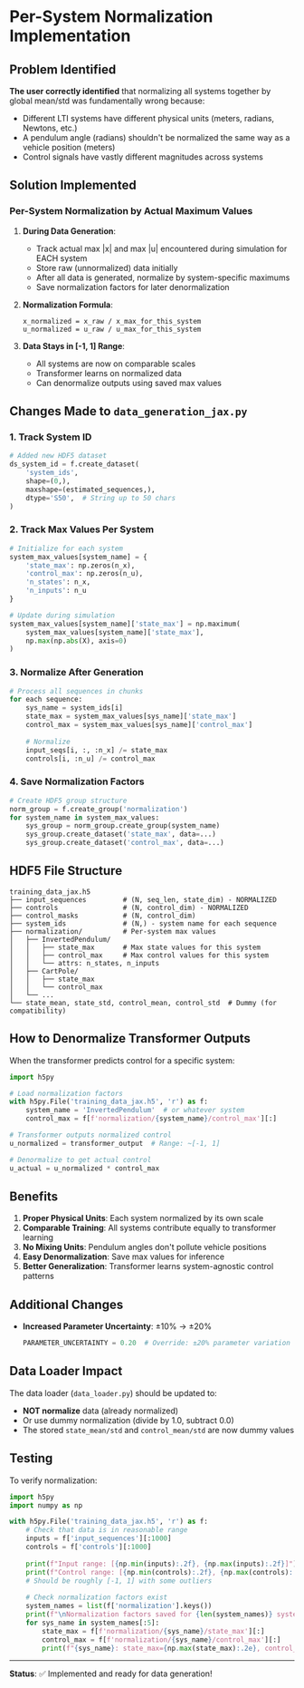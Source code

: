 # Per-System Normalization Implementation

## Problem Identified

**The user correctly identified** that normalizing all systems together by global mean/std was fundamentally wrong because:
- Different LTI systems have different physical units (meters, radians, Newtons, etc.)
- A pendulum angle (radians) shouldn't be normalized the same way as a vehicle position (meters)
- Control signals have vastly different magnitudes across systems

## Solution Implemented

### Per-System Normalization by Actual Maximum Values

1. **During Data Generation**:
   - Track actual max |x| and max |u| encountered during simulation for EACH system
   - Store raw (unnormalized) data initially
   - After all data is generated, normalize by system-specific maximums
   - Save normalization factors for later denormalization

2. **Normalization Formula**:
   ```
   x_normalized = x_raw / x_max_for_this_system
   u_normalized = u_raw / u_max_for_this_system
   ```

3. **Data Stays in [-1, 1] Range**:
   - All systems are now on comparable scales
   - Transformer learns on normalized data
   - Can denormalize outputs using saved max values

## Changes Made to `data_generation_jax.py`

### 1. Track System ID
```python
# Added new HDF5 dataset
ds_system_id = f.create_dataset(
    'system_ids',
    shape=(0,),
    maxshape=(estimated_sequences,),
    dtype='S50',  # String up to 50 chars
)
```

### 2. Track Max Values Per System
```python
# Initialize for each system
system_max_values[system_name] = {
    'state_max': np.zeros(n_x),
    'control_max': np.zeros(n_u),
    'n_states': n_x,
    'n_inputs': n_u
}

# Update during simulation
system_max_values[system_name]['state_max'] = np.maximum(
    system_max_values[system_name]['state_max'],
    np.max(np.abs(X), axis=0)
)
```

### 3. Normalize After Generation
```python
# Process all sequences in chunks
for each sequence:
    sys_name = system_ids[i]
    state_max = system_max_values[sys_name]['state_max']
    control_max = system_max_values[sys_name]['control_max']
    
    # Normalize
    input_seqs[i, :, :n_x] /= state_max
    controls[i, :n_u] /= control_max
```

### 4. Save Normalization Factors
```python
# Create HDF5 group structure
norm_group = f.create_group('normalization')
for system_name in system_max_values:
    sys_group = norm_group.create_group(system_name)
    sys_group.create_dataset('state_max', data=...)
    sys_group.create_dataset('control_max', data=...)
```

## HDF5 File Structure

```
training_data_jax.h5
├── input_sequences         # (N, seq_len, state_dim) - NORMALIZED
├── controls                # (N, control_dim) - NORMALIZED
├── control_masks           # (N, control_dim)
├── system_ids              # (N,) - system name for each sequence
├── normalization/          # Per-system max values
│   ├── InvertedPendulum/
│   │   ├── state_max       # Max state values for this system
│   │   ├── control_max     # Max control values for this system
│   │   └── attrs: n_states, n_inputs
│   ├── CartPole/
│   │   ├── state_max
│   │   └── control_max
│   └── ...
└── state_mean, state_std, control_mean, control_std  # Dummy (for compatibility)
```

## How to Denormalize Transformer Outputs

When the transformer predicts control for a specific system:

```python
import h5py

# Load normalization factors
with h5py.File('training_data_jax.h5', 'r') as f:
    system_name = 'InvertedPendulum'  # or whatever system
    control_max = f[f'normalization/{system_name}/control_max'][:]

# Transformer outputs normalized control
u_normalized = transformer_output  # Range: ~[-1, 1]

# Denormalize to get actual control
u_actual = u_normalized * control_max
```

## Benefits

1. **Proper Physical Units**: Each system normalized by its own scale
2. **Comparable Training**: All systems contribute equally to transformer learning
3. **No Mixing Units**: Pendulum angles don't pollute vehicle positions
4. **Easy Denormalization**: Save max values for inference
5. **Better Generalization**: Transformer learns system-agnostic control patterns

## Additional Changes

- **Increased Parameter Uncertainty**: ±10% → ±20%
  ```python
  PARAMETER_UNCERTAINTY = 0.20  # Override: ±20% parameter variation
  ```

## Data Loader Impact

The data loader (`data_loader.py`) should be updated to:
- **NOT normalize** data (already normalized)
- Or use dummy normalization (divide by 1.0, subtract 0.0)
- The stored `state_mean/std` and `control_mean/std` are now dummy values

## Testing

To verify normalization:
```python
import h5py
import numpy as np

with h5py.File('training_data_jax.h5', 'r') as f:
    # Check that data is in reasonable range
    inputs = f['input_sequences'][:1000]
    controls = f['controls'][:1000]
    
    print(f"Input range: [{np.min(inputs):.2f}, {np.max(inputs):.2f}]")
    print(f"Control range: [{np.min(controls):.2f}, {np.max(controls):.2f}]")
    # Should be roughly [-1, 1] with some outliers
    
    # Check normalization factors exist
    system_names = list(f['normalization'].keys())
    print(f"\nNormalization factors saved for {len(system_names)} systems")
    for sys_name in system_names[:5]:
        state_max = f[f'normalization/{sys_name}/state_max'][:]
        control_max = f[f'normalization/{sys_name}/control_max'][:]
        print(f"{sys_name}: state_max={np.max(state_max):.2e}, control_max={np.max(control_max):.2e}")
```

---

**Status**: ✅ Implemented and ready for data generation!

